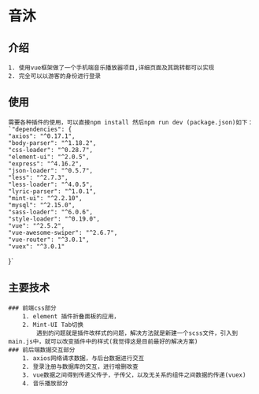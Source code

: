 # 音沐
## 介绍
	1. 使用vue框架做了一个手机端音乐播放器项目,详细页面及其跳转都可以实现
	2. 完全可以以游客的身份进行登录
## 使用
	需要各种插件的使用，可以直接npm install 然后npm run dev (package.json)如下：
	`"dependencies": {
    "axios": "^0.17.1",
    "body-parser": "^1.18.2",
    "css-loader": "^0.28.7",
    "element-ui": "^2.0.5",
    "express": "^4.16.2",
    "json-loader": "^0.5.7",
    "less": "^2.7.3",
    "less-loader": "^4.0.5",
    "lyric-parser": "^1.0.1",
    "mint-ui": "^2.2.10",
    "mysql": "^2.15.0",
    "sass-loader": "^6.0.6",
    "style-loader": "^0.19.0",
    "vue": "^2.5.2",
    "vue-awesome-swiper": "^2.6.7",
    "vue-router": "^3.0.1",
    "vuex": "^3.0.1"
  }`
  ## 主要技术

  	### 前端css部分
      	1. element 插件折叠面板的应用，
      	2. Mint-UI Tab切换
      		遇到的问题就是插件改样式的问题，解决方法就是新建一个scss文件，引入到main.js中，就可以改变插件中的样式(我觉得这是目前最好的解决方案)
  	### 前后端数据交互部分
      	1. axios网络请求数据，与后台数据进行交互
      	2. 登录注册与数据库的交互，进行增删改查
      	3. vue数据之间得到传递父传子，子传父，以及无关系的组件之间数据的传递(vuex)
      	4. 音乐播放部分
